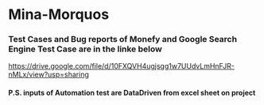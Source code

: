 # Mina-Morquos
### Test Cases and Bug reports of Monefy and Google Search Engine Test Case are in the linke below
https://drive.google.com/file/d/10FXQVH4ugjsgg1w7UUdvLmHnFJR-nMLx/view?usp=sharing

#### P.S. inputs of Automation test are DataDriven from excel sheet on project
